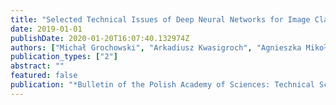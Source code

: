 ```yaml
---
title: "Selected Technical Issues of Deep Neural Networks for Image Classification Purposes"
date: 2019-01-01
publishDate: 2020-01-20T16:07:40.132974Z
authors: ["Michał Grochowski", "Arkadiusz Kwasigroch", "Agnieszka Mikołajczyk"]
publication_types: ["2"]
abstract: ""
featured: false
publication: "*Bulletin of the Polish Academy of Sciences: Technical Sciences*"
---
```


